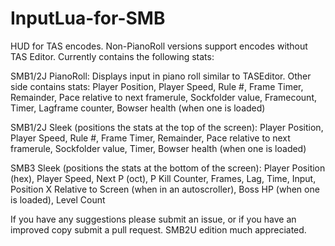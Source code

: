 # InputLua-for-SMB
HUD for TAS encodes. Non-PianoRoll versions support encodes without TAS Editor.
Currently contains the following stats: 

SMB1/2J PianoRoll: Displays input in piano roll similar to TASEditor. Other side contains stats: Player Position, Player Speed, Rule #, Frame Timer, Remainder, Pace relative to next framerule, Sockfolder value, Framecount, Timer, Lagframe counter, Bowser health (when one is loaded)

SMB1/2J Sleek (positions the stats at the top of the screen): Player Position, Player Speed, Rule #, Frame Timer, Remainder, Pace relative to next framerule, Sockfolder value, Timer, Bowser health (when one is loaded)

SMB3 Sleek (positions the stats at the bottom of the screen): Player Position (hex), Player Speed, Next P (oct), P Kill Counter, Frames, Lag, Time, Input, Position X Relative to Screen (when in an autoscroller), Boss HP (when one is loaded), Level Count

If you have any suggestions please submit an issue, or if you have an improved copy submit a pull request.
SMB2U edition much appreciated.
